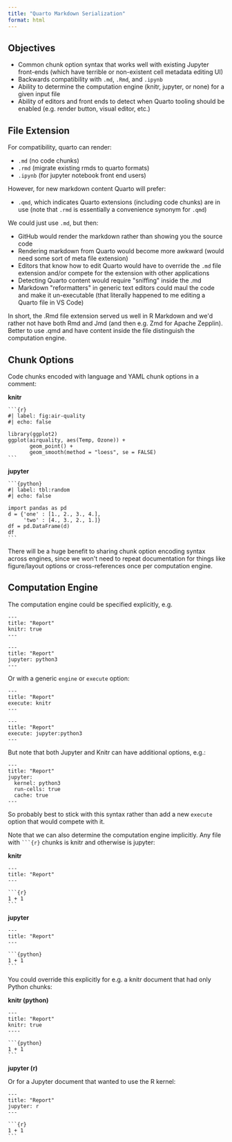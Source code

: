 ```yaml
---
title: "Quarto Markdown Serialization"
format: html
---
```


## Objectives

-   Common chunk option syntax that works well with existing Jupyter front-ends (which have terrible or non-existent cell metadata editing UI)
-   Backwards compatibility with `.md`, `.Rmd`, and `.ipynb`
-   Ability to determine the computation engine (knitr, jupyter, or none) for a given input file
-   Ability of editors and front ends to detect when Quarto tooling should be enabled (e.g. render button, visual editor, etc.)

## File Extension

For compatibility, quarto can render:

-   `.md` (no code chunks)
-   `.rmd` (migrate existing rmds to quarto formats)
-   `.ipynb` (for jupyter notebook front end users)

However, for new markdown content Quarto will prefer:

-   `.qmd`, which indicates Quarto extensions (including code chunks) are in use (note that `.rmd` is essentially a convenience synonym for `.qmd`)

We could just use `.md`, but then:

-   GitHub would render the markdown rather than showing you the source code
-   Rendering markdown from Quarto would become more awkward (would need some sort of meta file extension)
-   Editors that know how to edit Quarto would have to override the `.md` file extension and/or compete for the extension with other applications
-   Detecting Quarto content would require "sniffing" inside the .md
-   Markdown "reformatters" in generic text editors could maul the code and make it un-executable (that literally happened to me editing a Quarto file in VS Code)

In short, the .Rmd file extension served us well in R Markdown and we'd rather not have both Rmd and Jmd (and then e.g. Zmd for Apache Zepplin). Better to use .qmd and have content inside the file distinguish the computation engine.

## Chunk Options

Code chunks encoded with language and YAML chunk options in a comment:

**knitr**

```` {.r}
```{r}
#| label: fig:air-quality
#| echo: false

library(ggplot2)
ggplot(airquality, aes(Temp, Ozone)) + 
       geom_point() + 
       geom_smooth(method = "loess", se = FALSE)
```
````

**jupyter**

```` {.python}
```{python}
#| label: tbl:random
#| echo: false

import pandas as pd
d = {'one' : [1., 2., 3., 4.],
     'two' : [4., 3., 2., 1.]}
df = pd.DataFrame(d)
df
```
````

There will be a huge benefit to sharing chunk option encoding syntax across engines, since we won't need to repeat documentation for things like figure/layout options or cross-references once per computation engine.

## Computation Engine

The computation engine could be specified explicitly, e.g.

``` {.markdown}
---
title: "Report"
knitr: true
---
```

``` {.markdown}
---
title: "Report"
jupyter: python3
---
```

Or with a generic `engine` or `execute` option:

``` {.markdown}
---
title: "Report"
execute: knitr
---
```

``` {.markdown}
---
title: "Report"
execute: jupyter:python3
---
```

But note that both Jupyter and Knitr can have additional options, e.g.:

``` {.markdown}
---
title: "Report"
jupyter:
  kernel: python3
  run-cells: true
  cache: true
---
```

So probably best to stick with this syntax rather than add a new `execute` option that would compete with it.

Note that we can also determine the computation engine implicitly. Any file with ```` ```{r} ```` chunks is knitr and otherwise is jupyter:

**knitr**

```` {.markdown}
---
title: "Report"
---

```{r}
1 + 1
```
````

**jupyter**

```` {.markdown}
--- 
title: "Report"
---

```{python}
1 + 1
```
````

You could override this explicitly for e.g. a knitr document that had only Python chunks:

**knitr (python)**

```` {.markdown}
--- 
title: "Report"
knitr: true
----

```{python}
1 + 1
```
````

**jupyter (r)**

Or for a Jupyter document that wanted to use the R kernel:

```` {.markdown}
---
title: "Report"
jupyter: r
---

```{r}
1 + 1
```
````
